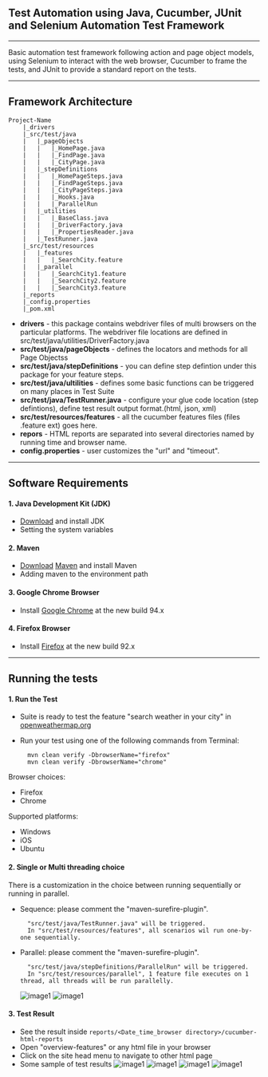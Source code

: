 Test Automation using **Java**, **Cucumber**, **JUnit** and **Selenium Automation Test Framework**
---
---
Basic automation test framework following action and page object models, using Selenium to interact with the web browser, Cucumber to frame the tests, and JUnit to provide a standard report on the tests.

---

Framework Architecture
--------------
	Project-Name
		|_drivers
		|_src/test/java
		|	|_pageObjects
		|	|	|_HomePage.java
		|	|	|_FindPage.java
		|	|	|_CityPage.java
		|	|_stepDefinitions
		|	|	|_HomePageSteps.java
		|	|	|_FindPageSteps.java
		|	|	|_CityPageSteps.java
		|	|	|_Hooks.java
		|	|	|_ParallelRun
		|	|_utilities
		|	|	|_BaseClass.java
		|	|	|_DriverFactory.java
		|	|	|_PropertiesReader.java
		|	|_TestRunner.java
		|_src/test/resources
		|	|_features
		|	|	|_SearchCity.feature
		|	|_parallel
		|	|	|_SearchCity1.feature
		|	|	|_SearchCity2.feature
		|	|	|_SearchCity3.feature
		|_reports
		|_config.properties
		|_pom.xml

* **drivers** - this package contains webdriver files of multi browsers on the particular platforms. The webdriver file locations are defined in src/test/java/utilities/DriverFactory.java
* **src/test/java/pageObjects** - defines the locators and methods for all Page Objectss
* **src/test/java/stepDefinitions** - you can define step defintion under this package for your feature steps.
* **src/test/java/ultilities** - defines some basic functions can be triggered on many places in Test Suite
* **src/test/java/TestRunner.java** - configure your glue code location (step defintions), define test result output format.(html, json, xml)
* **src/test/resources/features** - all the cucumber features files (files .feature ext) goes here.
* **repors** - HTML reports are separated into several directories named by running time and browser name.
* **config.properties** - user customizes the "url" and "timeout".

---

## Software Requirements

#### 1. Java Development Kit (JDK)
* [Download](https://www.oracle.com/technetwork/java/javase/downloads/index.html) and install JDK
* Setting the system variables

#### 2. Maven
* [Download](https://maven.apache.org/download.cgi) [Maven](https://maven.apache.org/) and install Maven
* Adding maven to the environment path

#### 3. Google Chrome Browser
* Install [Google Chrome](https://sites.google.com/a/chromium.org/chromedriver/) at the new build 94.x

#### 4. Firefox Browser
* Install [Firefox](https://www.mozilla.org/vi/firefox/new/) at the new build 92.x


---

## Running the tests

#### 1. Run the Test
* Suite is ready to test the feature "search weather in your city" in [openweathermap.org](https://openweathermap.org/)
* Run your test using one of the following commands from Terminal:

        mvn clean verify -DbrowserName="firefox"
        mvn clean verify -DbrowserName="chrome"

Browser choices:
* Firefox
* Chrome

Supported platforms:
* Windows
* iOS
* Ubuntu

#### 2. Single or Multi threading choice
There is a customization in the choice between running sequentially or running in parallel.
* Sequence: please comment the "maven-surefire-plugin".

        "src/test/java/TestRunner.java" will be triggered.
        In "src/test/resources/features", all scenarios wil run one-by-one sequentially.

* Parallel: please comment the "maven-surefire-plugin".

        "src/test/java/stepDefinitions/ParallelRun" will be triggered.
        In "src/test/resources/parallel", 1 feature file executes on 1 thread, all threads will be run parallelly.

    ![image1](images/report5.PNG)
    ![image1](images/report6.PNG)

#### 3. Test Result
* See the result inside `reports/<Date_time_browser directory>/cucumber-html-reports`
* Open "overview-features" or any html file in your browser
* Click on the site head menu to navigate to other html page
* Some sample of test results
    ![image1](images/report1.PNG)
    ![image1](images/report2.PNG)
    ![image1](images/report3.PNG)
    ![image1](images/report4.PNG)